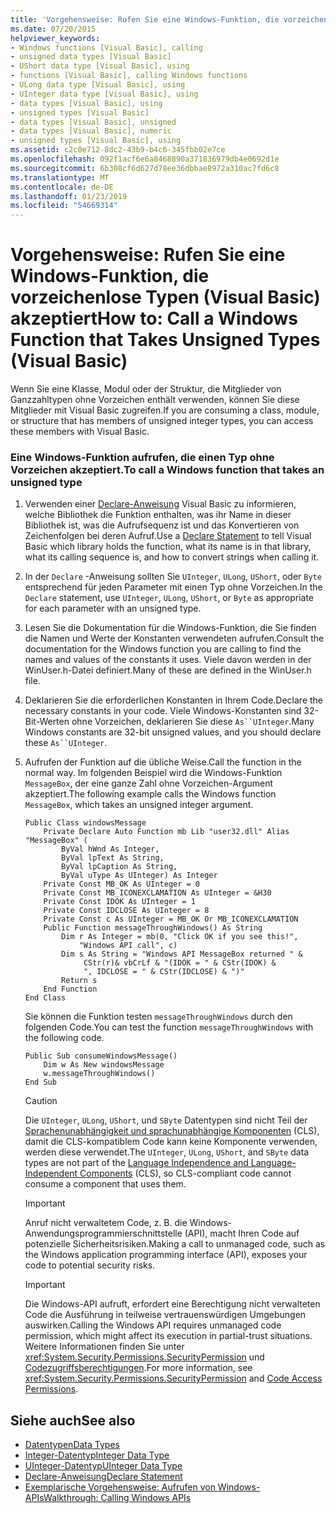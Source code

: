 ```yaml
---
title: 'Vorgehensweise: Rufen Sie eine Windows-Funktion, die vorzeichenlose Typen (Visual Basic) akzeptiert'
ms.date: 07/20/2015
helpviewer_keywords:
- Windows functions [Visual Basic], calling
- unsigned data types [Visual Basic]
- UShort data type [Visual Basic], using
- functions [Visual Basic], calling Windows functions
- ULong data type [Visual Basic], using
- UInteger data type [Visual Basic], using
- data types [Visual Basic], using
- unsigned types [Visual Basic]
- data types [Visual Basic], unsigned
- data types [Visual Basic], numeric
- unsigned types [Visual Basic], using
ms.assetid: c2c0e712-8dc2-43b9-b4c6-345fbb02e7ce
ms.openlocfilehash: 092f1acf6e6a8468890a371836979db4e0692d1e
ms.sourcegitcommit: 6b308cf6d627d78ee36dbbae8972a310ac7fd6c8
ms.translationtype: MT
ms.contentlocale: de-DE
ms.lasthandoff: 01/23/2019
ms.locfileid: "54669314"
---
```

# <a name="how-to-call-a-windows-function-that-takes-unsigned-types-visual-basic"></a><span data-ttu-id="61c46-102">Vorgehensweise: Rufen Sie eine Windows-Funktion, die vorzeichenlose Typen (Visual Basic) akzeptiert</span><span class="sxs-lookup"><span data-stu-id="61c46-102">How to: Call a Windows Function that Takes Unsigned Types (Visual Basic)</span></span>
<span data-ttu-id="61c46-103">Wenn Sie eine Klasse, Modul oder der Struktur, die Mitglieder von Ganzzahltypen ohne Vorzeichen enthält verwenden, können Sie diese Mitglieder mit Visual Basic zugreifen.</span><span class="sxs-lookup"><span data-stu-id="61c46-103">If you are consuming a class, module, or structure that has members of unsigned integer types, you can access these members with Visual Basic.</span></span>  
  
### <a name="to-call-a-windows-function-that-takes-an-unsigned-type"></a><span data-ttu-id="61c46-104">Eine Windows-Funktion aufrufen, die einen Typ ohne Vorzeichen akzeptiert.</span><span class="sxs-lookup"><span data-stu-id="61c46-104">To call a Windows function that takes an unsigned type</span></span>  
  
1.  <span data-ttu-id="61c46-105">Verwenden einer [Declare-Anweisung](../../../visual-basic/language-reference/statements/declare-statement.md) Visual Basic zu informieren, welche Bibliothek die Funktion enthalten, was ihr Name in dieser Bibliothek ist, was die Aufrufsequenz ist und das Konvertieren von Zeichenfolgen bei deren Aufruf.</span><span class="sxs-lookup"><span data-stu-id="61c46-105">Use a [Declare Statement](../../../visual-basic/language-reference/statements/declare-statement.md) to tell Visual Basic which library holds the function, what its name is in that library, what its calling sequence is, and how to convert strings when calling it.</span></span>  
  
2.  <span data-ttu-id="61c46-106">In der `Declare` -Anweisung sollten Sie `UInteger`, `ULong`, `UShort`, oder `Byte` entsprechend für jeden Parameter mit einen Typ ohne Vorzeichen.</span><span class="sxs-lookup"><span data-stu-id="61c46-106">In the `Declare` statement, use `UInteger`, `ULong`, `UShort`, or `Byte` as appropriate for each parameter with an unsigned type.</span></span>  
  
3.  <span data-ttu-id="61c46-107">Lesen Sie die Dokumentation für die Windows-Funktion, die Sie finden die Namen und Werte der Konstanten verwendeten aufrufen.</span><span class="sxs-lookup"><span data-stu-id="61c46-107">Consult the documentation for the Windows function you are calling to find the names and values of the constants it uses.</span></span> <span data-ttu-id="61c46-108">Viele davon werden in der WinUser.h-Datei definiert.</span><span class="sxs-lookup"><span data-stu-id="61c46-108">Many of these are defined in the WinUser.h file.</span></span>  
  
4.  <span data-ttu-id="61c46-109">Deklarieren Sie die erforderlichen Konstanten in Ihrem Code.</span><span class="sxs-lookup"><span data-stu-id="61c46-109">Declare the necessary constants in your code.</span></span> <span data-ttu-id="61c46-110">Viele Windows-Konstanten sind 32-Bit-Werten ohne Vorzeichen, deklarieren Sie diese `As``UInteger`.</span><span class="sxs-lookup"><span data-stu-id="61c46-110">Many Windows constants are 32-bit unsigned values, and you should declare these `As``UInteger`.</span></span>  
  
5.  <span data-ttu-id="61c46-111">Aufrufen der Funktion auf die übliche Weise.</span><span class="sxs-lookup"><span data-stu-id="61c46-111">Call the function in the normal way.</span></span> <span data-ttu-id="61c46-112">Im folgenden Beispiel wird die Windows-Funktion `MessageBox`, der eine ganze Zahl ohne Vorzeichen-Argument akzeptiert.</span><span class="sxs-lookup"><span data-stu-id="61c46-112">The following example calls the Windows function `MessageBox`, which takes an unsigned integer argument.</span></span>  
  
    ```  
    Public Class windowsMessage  
        Private Declare Auto Function mb Lib "user32.dll" Alias "MessageBox" (  
            ByVal hWnd As Integer,   
            ByVal lpText As String,   
            ByVal lpCaption As String,   
            ByVal uType As UInteger) As Integer  
        Private Const MB_OK As UInteger = 0  
        Private Const MB_ICONEXCLAMATION As UInteger = &H30  
        Private Const IDOK As UInteger = 1  
        Private Const IDCLOSE As UInteger = 8  
        Private Const c As UInteger = MB_OK Or MB_ICONEXCLAMATION  
        Public Function messageThroughWindows() As String  
            Dim r As Integer = mb(0, "Click OK if you see this!",   
                "Windows API call", c)  
            Dim s As String = "Windows API MessageBox returned " &  
                 CStr(r)& vbCrLf & "(IDOK = " & CStr(IDOK) &  
                 ", IDCLOSE = " & CStr(IDCLOSE) & ")"  
            Return s  
        End Function  
    End Class  
    ```  
  
     <span data-ttu-id="61c46-113">Sie können die Funktion testen `messageThroughWindows` durch den folgenden Code.</span><span class="sxs-lookup"><span data-stu-id="61c46-113">You can test the function `messageThroughWindows` with the following code.</span></span>  
  
    ```  
    Public Sub consumeWindowsMessage()  
        Dim w As New windowsMessage  
        w.messageThroughWindows()  
    End Sub  
    ```  
  
    > [!CAUTION]
    >  <span data-ttu-id="61c46-114">Die `UInteger`, `ULong`, `UShort`, und `SByte` Datentypen sind nicht Teil der [Sprachenunabhängigkeit und sprachunabhängige Komponenten](../../../standard/language-independence-and-language-independent-components.md) (CLS), damit die CLS-kompatiblem Code kann keine Komponente verwenden, werden diese verwendet.</span><span class="sxs-lookup"><span data-stu-id="61c46-114">The `UInteger`, `ULong`, `UShort`, and `SByte` data types are not part of the [Language Independence and Language-Independent Components](../../../standard/language-independence-and-language-independent-components.md) (CLS), so CLS-compliant code cannot consume a component that uses them.</span></span>  
  
    > [!IMPORTANT]
    >  <span data-ttu-id="61c46-115">Anruf nicht verwaltetem Code, z. B. die Windows-Anwendungsprogrammierschnittstelle (API), macht Ihren Code auf potenzielle Sicherheitsrisiken.</span><span class="sxs-lookup"><span data-stu-id="61c46-115">Making a call to unmanaged code, such as the Windows application programming interface (API), exposes your code to potential security risks.</span></span>  
  
    > [!IMPORTANT]
    >  <span data-ttu-id="61c46-116">Die Windows-API aufruft, erfordert eine Berechtigung nicht verwalteten Code die Ausführung in teilweise vertrauenswürdigen Umgebungen auswirken.</span><span class="sxs-lookup"><span data-stu-id="61c46-116">Calling the Windows API requires unmanaged code permission, which might affect its execution in partial-trust situations.</span></span> <span data-ttu-id="61c46-117">Weitere Informationen finden Sie unter <xref:System.Security.Permissions.SecurityPermission> und [Codezugriffsberechtigungen](https://msdn.microsoft.com/library/e5ae402f-6dda-4732-bbe8-77296630f675).</span><span class="sxs-lookup"><span data-stu-id="61c46-117">For more information, see <xref:System.Security.Permissions.SecurityPermission> and [Code Access Permissions](https://msdn.microsoft.com/library/e5ae402f-6dda-4732-bbe8-77296630f675).</span></span>  
  
## <a name="see-also"></a><span data-ttu-id="61c46-118">Siehe auch</span><span class="sxs-lookup"><span data-stu-id="61c46-118">See also</span></span>
- [<span data-ttu-id="61c46-119">Datentypen</span><span class="sxs-lookup"><span data-stu-id="61c46-119">Data Types</span></span>](../../../visual-basic/language-reference/data-types/index.md)
- [<span data-ttu-id="61c46-120">Integer-Datentyp</span><span class="sxs-lookup"><span data-stu-id="61c46-120">Integer Data Type</span></span>](../../../visual-basic/language-reference/data-types/integer-data-type.md)
- [<span data-ttu-id="61c46-121">UInteger-Datentyp</span><span class="sxs-lookup"><span data-stu-id="61c46-121">UInteger Data Type</span></span>](../../../visual-basic/language-reference/data-types/uinteger-data-type.md)
- [<span data-ttu-id="61c46-122">Declare-Anweisung</span><span class="sxs-lookup"><span data-stu-id="61c46-122">Declare Statement</span></span>](../../../visual-basic/language-reference/statements/declare-statement.md)
- [<span data-ttu-id="61c46-123">Exemplarische Vorgehensweise: Aufrufen von Windows-APIs</span><span class="sxs-lookup"><span data-stu-id="61c46-123">Walkthrough: Calling Windows APIs</span></span>](../../../visual-basic/programming-guide/com-interop/walkthrough-calling-windows-apis.md)
